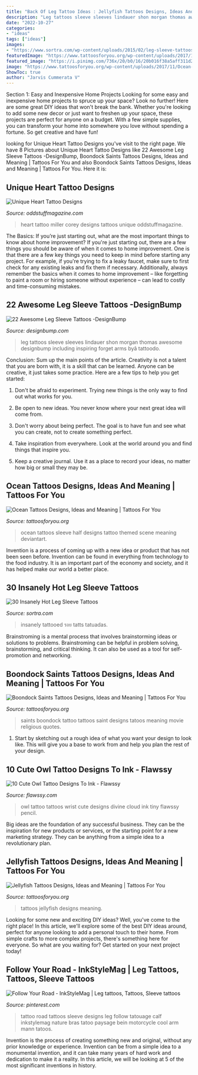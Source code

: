 ```yaml
---
title: "Back Of Leg Tattoo Ideas : Jellyfish Tattoos Designs, Ideas And Meaning"
description: "Leg tattoos sleeve sleeves lindauer shon morgan thomas awesome designbump including inspiring forget arms byâ tattoodo"
date: "2022-10-27"
categories:
- "ideas"
tags: ["ideas"]
images:
- "https://www.sortra.com/wp-content/uploads/2015/02/leg-sleeve-tattoos79.jpg"
featuredImage: "https://www.tattoosforyou.org/wp-content/uploads/2017/11/Ocean-Themed-Tattoos.jpg"
featured_image: "https://i.pinimg.com/736x/20/b0/16/20b016f38a5aff311d283e451f1730f0.jpg"
image: "https://www.tattoosforyou.org/wp-content/uploads/2017/11/Ocean-Themed-Tattoos.jpg"
ShowToc: true
author: "Jarvis Cummerata V"
---
```



Section 1: Easy and Inexpensive Home Projects
Looking for some easy and inexpensive home projects to spruce up your space? Look no further! Here are some great DIY ideas that won't break the bank.
Whether you're looking to add some new decor or just want to freshen up your space, these projects are perfect for anyone on a budget. With a few simple supplies, you can transform your home into somewhere you love without spending a fortune. So get creative and have fun!

	

		
looking for Unique Heart Tattoo Designs you've visit to the right page. We have 8 Pictures about Unique Heart Tattoo Designs like 22 Awesome Leg Sleeve Tattoos -DesignBump, Boondock Saints Tattoos Designs, Ideas and Meaning | Tattoos For You and also Boondock Saints Tattoos Designs, Ideas and Meaning | Tattoos For You. Here it is:
		
    
## Unique Heart Tattoo Designs

<img loading=lazy src="http://oddstuffmagazine.com/wp-content/uploads/2013/08/Heart-tattoo-designs-4-532x800.jpg" onerror="this.onerror=null;this.src='https://tse2.mm.bing.net/th?id=OIP.n4Ew6oQK4kmHC_Ior7yHLQHaLI&amp;pid=15.1';" alt="Unique Heart Tattoo Designs">

_Source: oddstuffmagazine.com_

>heart tattoo miller corey designs tattoos unique oddstuffmagazine. 

	

The Basics: If you’re just starting out, what are the most important things to know about home improvement?
If you're just starting out, there are a few things you should be aware of when it comes to home improvement. One is that there are a few key things you need to keep in mind before starting any project. For example, if you're trying to fix a leaky faucet, make sure to first check for any existing leaks and fix them if necessary. Additionally, always remember the basics when it comes to home improvement – like forgetting to paint a room or hiring someone without experience – can lead to costly and time-consuming mistakes.

    
## 22 Awesome Leg Sleeve Tattoos -DesignBump

<img loading=lazy src="https://cdn.designbump.com/wp-content/uploads/2015/09/Leg-Sleeves-including-work-by-Shon-Lindauer-and-Thomas-Morgan.jpg" onerror="this.onerror=null;this.src='https://tse2.mm.bing.net/th?id=OIP.XBHRWweXZdxBkfoFzUTSNgHaLH&amp;pid=15.1';" alt="22 Awesome Leg Sleeve Tattoos -DesignBump">

_Source: designbump.com_

>leg tattoos sleeve sleeves lindauer shon morgan thomas awesome designbump including inspiring forget arms byâ tattoodo. 

	

Conclusion: Sum up the main points of the article.
Creativity is not a talent that you are born with, it is a skill that can be learned. Anyone can be creative, it just takes some practice. Here are a few tips to help you get started:
1. Don't be afraid to experiment. Trying new things is the only way to find out what works for you.

2. Be open to new ideas. You never know where your next great idea will come from.

3. Don't worry about being perfect. The goal is to have fun and see what you can create, not to create something perfect.

4. Take inspiration from everywhere. Look at the world around you and find things that inspire you.

5. Keep a creative journal. Use it as a place to record your ideas, no matter how big or small they may be.

    
## Ocean Tattoos Designs, Ideas And Meaning | Tattoos For You

<img loading=lazy src="https://www.tattoosforyou.org/wp-content/uploads/2017/11/Ocean-Themed-Tattoos.jpg" onerror="this.onerror=null;this.src='https://tse2.mm.bing.net/th?id=OIP.obKDfeWMe8juY2RjgMaSMQHaJ4&amp;pid=15.1';" alt="Ocean Tattoos Designs, Ideas and Meaning | Tattoos For You">

_Source: tattoosforyou.org_

>ocean tattoos sleeve half designs tattoo themed scene meaning deviantart. 

	

Invention is a process of coming up with a new idea or product that has not been seen before. Invention can be found in everything from technology to the food industry. It is an important part of the economy and society, and it has helped make our world a better place.

    
## 30 Insanely Hot Leg Sleeve Tattoos

<img loading=lazy src="https://www.sortra.com/wp-content/uploads/2015/02/leg-sleeve-tattoos79.jpg" onerror="this.onerror=null;this.src='https://tse1.mm.bing.net/th?id=OIP.3g-tQODHZHhZTVuj4JGuHQHaLH&amp;pid=15.1';" alt="30 Insanely Hot Leg Sleeve Tattoos">

_Source: sortra.com_

>insanely tattooed รอย tatts tatuadas. 

	

Brainstroming is a mental process that involves brainstorming ideas or solutions to problems. Brainstroming can be helpful in problem solving, brainstorming, and critical thinking. It can also be used as a tool for self-promotion and networking.

    
## Boondock Saints Tattoos Designs, Ideas And Meaning | Tattoos For You

<img loading=lazy src="https://tattoosforyou.org/wp-content/uploads/2013/12/Boondock-Saints-Tattoo-Ideas.jpg" onerror="this.onerror=null;this.src='https://tse4.mm.bing.net/th?id=OIP.iDGzCZH7sR6yL8CaKxa9QAHaKG&amp;pid=15.1';" alt="Boondock Saints Tattoos Designs, Ideas and Meaning | Tattoos For You">

_Source: tattoosforyou.org_

>saints boondock tattoo tattoos saint designs tatoos meaning movie religious quotes. 

	

1. Start by sketching out a rough idea of what you want your design to look like. This will give you a base to work from and help you plan the rest of your design.

    
## 10 Cute Owl Tattoo Designs To Ink - Flawssy

<img loading=lazy src="http://flawssy.com/wp-content/uploads/2016/06/Small-Owl-Wrist-Tattoo.jpg" onerror="this.onerror=null;this.src='https://tse3.mm.bing.net/th?id=OIP.Wwm7HpvlZIsTaDMmCyFrTQHaMZ&amp;pid=15.1';" alt="10 Cute Owl Tattoo Designs To Ink - Flawssy">

_Source: flawssy.com_

>owl tattoo tattoos wrist cute designs divine cloud ink tiny flawssy pencil. 

	

Big ideas are the foundation of any successful business. They can be the inspiration for new products or services, or the starting point for a new marketing strategy. They can be anything from a simple idea to a revolutionary plan.

    
## Jellyfish Tattoos Designs, Ideas And Meaning | Tattoos For You

<img loading=lazy src="https://www.tattoosforyou.org/wp-content/uploads/2016/05/Jellyfish-Tattoos.jpg" onerror="this.onerror=null;this.src='https://tse3.mm.bing.net/th?id=OIP.VSsqr5WGx6BRgpn0f_ub3wHaNH&amp;pid=15.1';" alt="Jellyfish Tattoos Designs, Ideas and Meaning | Tattoos For You">

_Source: tattoosforyou.org_

>tattoos jellyfish designs meaning. 

	

Looking for some new and exciting DIY ideas? Well, you've come to the right place! In this article, we'll explore some of the best DIY ideas around, perfect for anyone looking to add a personal touch to their home. From simple crafts to more complex projects, there's something here for everyone. So what are you waiting for? Get started on your next project today!

    
## Follow Your Road - InkStyleMag | Leg Tattoos, Tattoos, Sleeve Tattoos

<img loading=lazy src="https://i.pinimg.com/736x/20/b0/16/20b016f38a5aff311d283e451f1730f0.jpg" onerror="this.onerror=null;this.src='https://tse1.mm.bing.net/th?id=OIP.2JejYk6P9hFLTon3ju-DRwHaL2&amp;pid=15.1';" alt="Follow Your Road - InkStyleMag | Leg tattoos, Tattoos, Sleeve tattoos">

_Source: pinterest.com_

>tattoo road tattoos sleeve designs leg follow tatouage calf inkstylemag nature bras tatoo paysage bein motorcycle cool arm mann tatoos. 

	

Invention is the process of creating something new and original, without any prior knowledge or experience. Invention can be from a simple idea to a monumental invention, and it can take many years of hard work and dedication to make it a reality. In this article, we will be looking at 5 of the most significant inventions in history.

